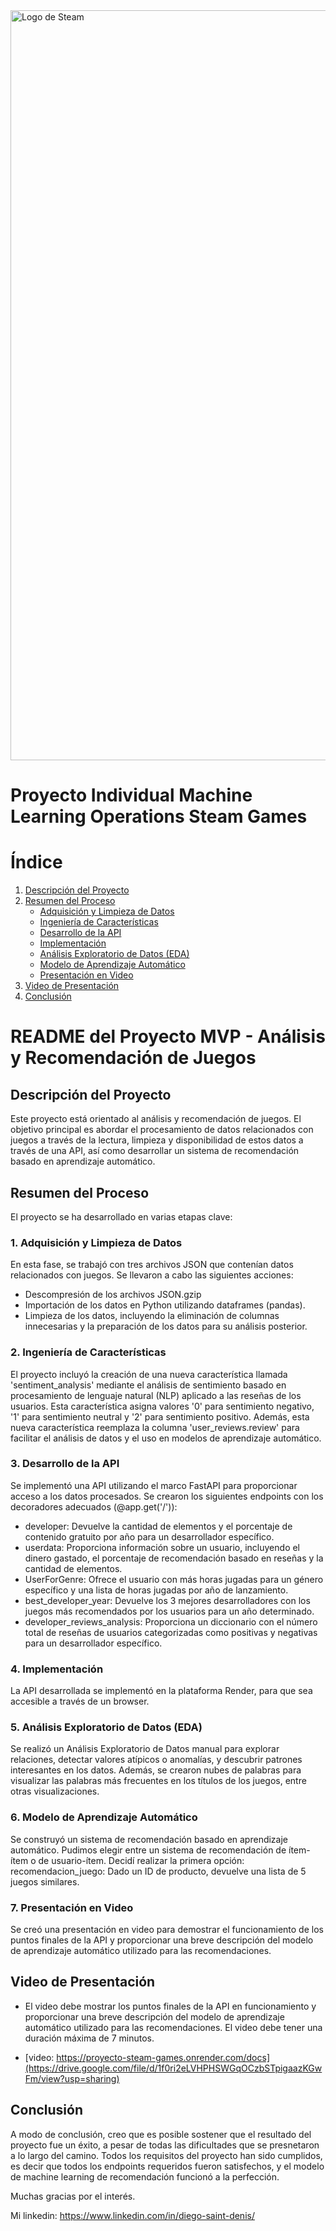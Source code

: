 <img src="https://c4.wallpaperflare.com/wallpaper/577/286/481/steam-logo-hd-wallpaper-preview.jpg" alt="Logo de Steam" width="1200">

# Proyecto Individual Machine Learning Operations Steam Games
# Índice
1. [Descripción del Proyecto](#descripcion-del-proyecto)
2. [Resumen del Proceso](#resumen-del-proceso)
   - [Adquisición y Limpieza de Datos](#adquisicion-y-limpieza-de-datos)
   - [Ingeniería de Características](#ingenieria-de-caracteristicas)
   - [Desarrollo de la API](#desarrollo-de-la-api)
   - [Implementación](#implementacion)
   - [Análisis Exploratorio de Datos (EDA)](#analisis-exploratorio-de-datos-eda)
   - [Modelo de Aprendizaje Automático](#modelo-de-aprendizaje-automatico)
   - [Presentación en Video](#presentacion-en-video)
3. [Video de Presentación](#video-de-presentacion)
4. [Conclusión](#conclusion)
# README del Proyecto MVP - Análisis y Recomendación de Juegos <a name="descripcion-del-proyecto"></a>

## Descripción del Proyecto

Este proyecto está orientado al análisis y recomendación de juegos. 
El objetivo principal es abordar el procesamiento de datos relacionados con juegos a través de la lectura, limpieza y disponibilidad 
de estos datos a través de una API, así como desarrollar un sistema de recomendación basado en aprendizaje automático.

## Resumen del Proceso <a name="resumen-del-proceso"></a>

El proyecto se ha desarrollado en varias etapas clave:

### 1. Adquisición y Limpieza de Datos <a name="adquisicion-y-limpieza-de-datos"></a>

En esta fase, se trabajó con tres archivos JSON que contenían datos relacionados con juegos. Se llevaron a cabo las siguientes acciones:

- Descompresión de los archivos JSON.gzip
- Importación de los datos en Python utilizando dataframes (pandas).
- Limpieza de los datos, incluyendo la eliminación de columnas innecesarias y la preparación de los datos para su análisis posterior.

### 2. Ingeniería de Características <a name="ingenieria-de-caracteristicas"></a>

El proyecto incluyó la creación de una nueva característica llamada 'sentiment_analysis' mediante el análisis de sentimiento basado en procesamiento 
de lenguaje natural (NLP) aplicado a las reseñas de los usuarios. Esta característica asigna valores '0' para sentimiento negativo,
'1' para sentimiento neutral y '2' para sentimiento positivo. Además, esta nueva característica reemplaza la columna 'user_reviews.review' 
para facilitar el análisis de datos y el uso en modelos de aprendizaje automático.

### 3. Desarrollo de la API <a name="desarrollo-de-la-api"></a>

Se implementó una API utilizando el marco FastAPI para proporcionar acceso a los datos procesados. 
Se crearon los siguientes endpoints con los decoradores adecuados (@app.get('/')):

- developer: Devuelve la cantidad de elementos y el porcentaje de contenido gratuito por año para un desarrollador específico.
- userdata: Proporciona información sobre un usuario, incluyendo el dinero gastado, el porcentaje de recomendación basado en reseñas y la cantidad de elementos.
- UserForGenre: Ofrece el usuario con más horas jugadas para un género específico y una lista de horas jugadas por año de lanzamiento.
- best_developer_year: Devuelve los 3 mejores desarrolladores con los juegos más recomendados por los usuarios para un año determinado.
- developer_reviews_analysis: Proporciona un diccionario con el número total de reseñas de usuarios categorizadas como positivas y negativas para un desarrollador específico.

### 4. Implementación

La API desarrollada se implementó en la plataforma Render, para que sea accesible a través de un browser.

### 5. Análisis Exploratorio de Datos (EDA)
Se realizó un Análisis Exploratorio de Datos manual para explorar relaciones, detectar valores atípicos o anomalías, y descubrir patrones interesantes en los datos. Además, se crearon nubes de palabras para visualizar las palabras más frecuentes en los títulos de los juegos, entre otras visualizaciones.

### 6. Modelo de Aprendizaje Automático
Se construyó un sistema de recomendación basado en aprendizaje automático. Pudimos elegir entre un sistema de recomendación de ítem-ítem o de usuario-ítem. Decidí realizar la primera opción:
recomendacion_juego: Dado un ID de producto, devuelve una lista de 5 juegos similares.

### 7. Presentación en Video
Se creó una presentación en video para demostrar el funcionamiento de los puntos finales de la API y proporcionar una breve descripción del modelo de aprendizaje automático utilizado para las recomendaciones.


## Video de Presentación <a name="video-de-presentacion"></a>

- El video debe mostrar los puntos finales de la API en funcionamiento y proporcionar una breve descripción del modelo de aprendizaje automático utilizado para las recomendaciones. El video debe tener una duración máxima de 7 minutos.

- [video: https://proyecto-steam-games.onrender.com/docs](https://drive.google.com/file/d/1f0ri2eLVHPHSWGqOCzbSTpigaazKGwFm/view?usp=sharing)

## Conclusión <a name="conclusion"></a>
A modo de conclusión, creo que es posible sostener que el resultado del proyecto fue un éxito, a pesar de todas las dificultades que se presnetaron a lo largo del camino. Todos los requisitos del proyecto han sido cumplidos, es decir que todos los endpoints requeridos fueron satisfechos, y el modelo de machine learning de recomendación funcionó a la perfección. 


Muchas gracias por el interés.


Mi linkedin: https://www.linkedin.com/in/diego-saint-denis/
